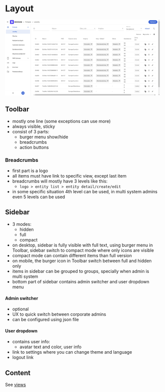 # Layout

![Desktop layout](./layout-1.png)

## Toolbar

- mostly one line (some exceptions can use more)
- always visible, sticky
- consist of 3 parts:
  - burger menu show/hide
  - breadcrumbs
  - action buttons

### Breadcrumbs

- first part is a logo
- all items must have link to specific view, except last item
- breadcrumbs will mostly have 3 levels like this: 
  - `logo > entity list > entity detail/create/edit`
- in some specific situation 4th level can be used, in multi system admins even 5 levels can be used

## Sidebar

- 3 modes:
  - hidden
  - full
  - compact
- on desktop, sidebar is fully visible with full text, using burger menu in Toolbar, sidebar switch to compact mode where only icons are visible
- compact mode can contain different items than full version
- on mobile, the burger icon in Toolbar switch between full and hidden only
- items in sidebar can be grouped to groups, specially when admin is multi system
- bottom part of sidebar contains admin switcher and user dropdown menu

#### Admin switcher
- optional
- UX to quick switch between corporate admins
- can be configured using json file

#### User dropdown
- contains user info:
  - avatar text and color, user info
- link to settings where you can change theme and language
- logout link

## Content

See [views](../views/)
